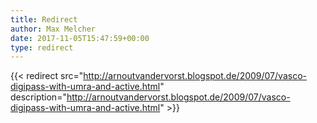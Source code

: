 ```yaml
---
title: Redirect
author: Max Melcher
date: 2017-11-05T15:47:59+00:00
type: redirect
---
```

{{< redirect src="http://arnoutvandervorst.blogspot.de/2009/07/vasco-digipass-with-umra-and-active.html" description="http://arnoutvandervorst.blogspot.de/2009/07/vasco-digipass-with-umra-and-active.html" >}}
